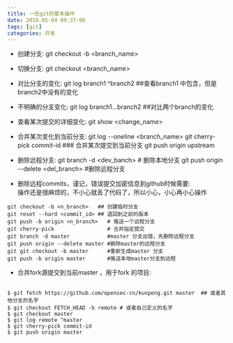 ```yaml
---
title: 一些git的基本操作
date: 2018-05-04 09:37:06
tags: [git]
categories: 开发
---
```


* 创建分支:
git checkout -b <branch_name>

* 切换分支:
git checkout <branch_name>

* 对比分支的变化:
git log branch1 ^branch2    ##查看branch1 中包含，但是branch2中没有的变化

* 不明确的分支变化:
git log branch1...branch2    ##对比两个branch的变化

* 查看某次提交的详细变化:
git show <change_name>

* 合并某次变化到当前分支:
git log --oneline <branch_name> 
git cherry-pick commit-id   ### 合并某次提交到当前分支
git push origin upstream  

* 删除远程分支:
git branch -d <dev_banch> # 删除本地分支
git push origin --delete <del_branch> #删除远程分支

* 删除远程commits，谨记，错误提交加密信息到github时候需要:   
   操作还是很麻烦的，不小心就丢了代码了，所以小心，小心再小心操作
```shell
git checkout -b <n_branch>   ## 创建临时分支
git reset --hard <commit_id> ## 退回到之前的版本
git push -b origin <n_branch>   # 推送一个远程分支
git cherry-pick                 # 合并指定提交
git branch -d master            #master 分支出错，先删除远程分支
git push origin --delete master #删除master的远程分支
git git checkout -b master      #重新生成master 分支
git push -b origin master       #推送本地master分支到远程 
```

* 合并fork源提交到当前master ，用于fork 的项目:

```shell

$ git fetch https://github.com/opensec-cn/kunpeng.git master  ## 或者其他分支的名字
$ git checkout FETCH_HEAD -b remote # 或者自己定义的名字
$ git checkout master
$ git log remote ^master
$ git cherry-pick commit-id
$ git push origin master
```
